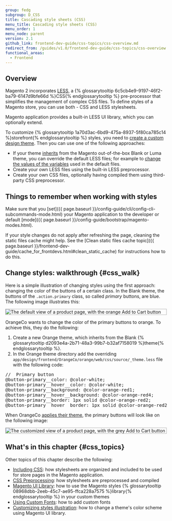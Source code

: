```yaml
---
group: fedg
subgroup: D_CSS
title: Cascading style sheets (CSS)
menu_title: Cascading style sheets (CSS)
menu_order: 1
menu_node: parent
version: 2.1
github_link: frontend-dev-guide/css-topics/css-overview.md
redirect_from: /guides/v1.0/frontend-dev-guide/css-topics/css-overview.html
functional_areas:
  - Frontend
---
```


## Overview

Magento 2 incorporates <a href="http://lesscss.org/" target="_blank">LESS</a>, a {% glossarytooltip 6c5cb4e9-9197-46f2-ba79-6147d9bfe66d %}CSS{% endglossarytooltip %} pre-processor that simplifies the management of complex CSS files.
To define styles of a Magento store, you can use both - CSS and LESS stylesheets.

Magento application provides a built-in LESS UI library, which you can optionally extend. 

To customize {% glossarytooltip 1a70d3ac-6bd9-475a-8937-5f80ca785c14 %}storefront{% endglossarytooltip %} styles, you need to <a href="{{ page.baseurl }}/frontend-dev-guide/themes/theme-create.html" target="_blank">create a custom design theme</a>. Then you can use one of the following approaches:

*	If your theme <a href="{{ page.baseurl }}/frontend-dev-guide/themes/theme-inherit.html" target="_blank">inherits</a> from the Magento out-of-the-box Blank or Luma theme, you can override the default LESS files; for example to <a href="{{ page.baseurl }}/frontend-dev-guide/css-topics/theme-ui-lib.html#fedg_using-ui-lib_predef-vars" target="_blank">change the values of the variables</a> used in the default files. 
*	Create your own LESS files using the built-in LESS preprocessor. 
*	Create your own CSS files, optionally having compiled them using third-party CSS preprocessor.


## Things to remember when working with styles

Make sure that you [set]({{ page.baseurl }}/config-guide/cli/config-cli-subcommands-mode.html) your Magento application to the developer or default [mode]({{ page.baseurl }}/config-guide/bootstrap/magento-modes.html).

If your style changes do not apply after refreshing the page, cleaning the static files cache might help. See the [Clean static files cache topic]({{ page.baseurl }}/frontend-dev-guide/cache_for_frontdevs.html#clean_static_cache) for instructions how to do this.

## Change styles: walkthrough {#css_walk}

Here is a simple illustration of changing styles using the first approach: changing the color of the buttons of a certain class.
In the Blank theme, the buttons of the `.action.primary` class, so called *primary* buttons, are blue. The following image illustrates this:

<div style="border: 1px solid #ABABAB">
<img src="{{ site.baseurl }}/common/images/css_over1.png" alt="The default view of a product page, with the orange Add to Cart button">
</div>

OrangeCo wants to change the color of the primary buttons to orange. To achieve this, they do the following:

1. Create a new Orange theme, which inherits from the Blank {% glossarytooltip d2093e4a-2b71-48a3-99b7-b32af7158019 %}theme{% endglossarytooltip %}.
2. In the Orange theme directory add the overriding <code>app/design/frontend/OrangeCo/orange/web/css/source/_theme.less</code> file with the following code:
<pre>
//  Primary button
@button-primary__color: @color-white;
@button-primary__hover__color: @color-white;
@button-primary__background: @color-orange-red1;
@button-primary__hover__background: @color-orange-red4;
@button-primary__border: 1px solid @color-orange-red2;
@button-primary__hover__border: 1px solid @color-orange-red2;
</pre>

When OrangeCo <a href="{{ page.baseurl }}/frontend-dev-guide/themes/theme-apply.html" target="_blank">applies their theme</a>, the primary buttons will look like on the following image:

<div style="border: 1px solid #ABABAB">
<img src="{{ site.baseurl }}/common/images/css_over2.png" alt="The customized view of a product page, with the grey Add to Cart button">
</div>

## What's in this chapter {#css_topics}
Other topics of this chapter describe the following:

* <a href="{{ page.baseurl }}/frontend-dev-guide/css-topics/css-themes.html" target="_blank">Including CSS</a>: how stylesheets are organized and included to be used for store pages in the Magento application. 
* <a href="{{ page.baseurl }}/frontend-dev-guide/css-topics/css-preprocess.html" target="_blank">CSS Preprocessing</a>: how stylesheets are preprocessed and compiled
* <a href="{{ page.baseurl }}/frontend-dev-guide/css-topics/theme-ui-lib.html" target="_blank">Magento UI Library</a>: how to use the Magento styles {% glossarytooltip 08968dbb-2eeb-45c7-ae95-ffca228a7575 %}library{% endglossarytooltip %} in your custom themes
* <a href="{{ page.baseurl }}/frontend-dev-guide/css-topics/using-fonts.html" target="_blank">Using Custom Fonts</a>: how to add custom fonts 
* <a href="{{ page.baseurl }}/frontend-dev-guide/css-topics/css-practice.html" target="_blank">Customizing styles illustration</a>: how to change a theme's color scheme using Magento UI library. 


